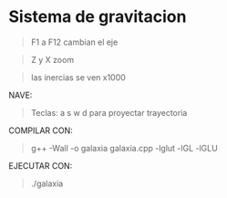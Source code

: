 # Sistema de gravitacion
> F1 a F12 cambian el eje

> Z y X zoom

>las inercias se ven x1000

NAVE:
> Teclas: a s w d para proyectar trayectoria

COMPILAR CON:
> g++ -Wall -o  galaxia galaxia.cpp -lglut -lGL -lGLU

EJECUTAR CON:
> ./galaxia





